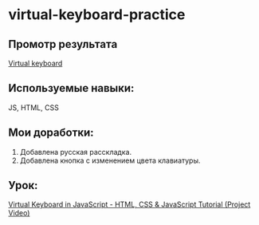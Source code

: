# virtual-keyboard-practice

## Промотр результата

[Virtual keyboard](https://vovasap.github.io/virtual-keyboard-practice/)

## Используемые навыки:

JS, HTML, CSS

## Мои доработки:

1. Добавлена русская расскладка.
2. Добавлена кнопка с изменением цвета клавиатуры.

## Урок:

[Virtual Keyboard in JavaScript - HTML, CSS & JavaScript Tutorial (Project Video)](https://www.youtube.com/watch?v=N3cq0BHDMOY&feature=emb_logo "Virtual Keyboard in JavaScript")

